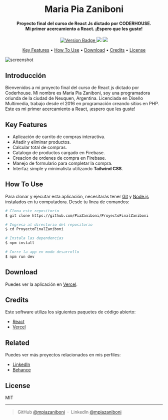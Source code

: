 <h1 align="center">
  Maria Pia Zaniboni 
  <br>
</h1>

<h4 align="center">Proyecto final del curso de React Js dictado por CODERHOUSE. <br> Mi primer acercamiento a React. ¡Espero que les guste!</h4>

<p align="center">
  <a href="https://zaniboni-react.vercel.app/">
    <img src="https://badge.fury.io/js/zaniboni-react.svg" alt="Version Badge">
  </a>
  <a href="https://www.linkedin.com/in/maria-pia-zaniboni/"><img src="https://img.shields.io/badge/LinkedIn-Maria%20P%C3%ADa%20Zaniboni-blue"></a>
  <a href="https://www.behance.net/mpiazaniboni10"><img src="https://img.shields.io/badge/Behance-Maria%20P%C3%ADa%20Zaniboni-orange"></a>
</p>

<p align="center">
  <a href="#key-features">Key Features</a> •
  <a href="#how-to-use">How To Use</a> •
  <a href="#download">Download</a> •
  <a href="#credits">Credits</a> •
  <a href="#license">License</a>
</p>

![screenshot](https://raw.githubusercontent.com/amitmerchant1990/electron-markdownify/master/app/img/markdownify.gif)

## Introducción

Bienvenidos a mi proyecto final del curso de React js dictado por Coderhouse. Mi nombre es Maria Pia Zaniboni, soy una programadora oriunda de la ciudad de Neuquen, Argentina. Licenciada en Diseño Multimedia, trabajo desde el 2016 en programación creando sitios en PHP. Este es mi primer acercamiento a React, ¡espero que les guste!

## Key Features

* Aplicación de carrito de compras interactiva.
* Añadir y eliminar productos.
* Calcular total de compras.
* Catalogo de productos cargado en Firebase.
* Creacion de ordenes de compra en Firebase.
* Manejo de formulario para completar la compra.
* Interfaz simple y minimalista utilizando **Tailwind CSS**.

## How To Use

Para clonar y ejecutar esta aplicación, necesitarás tener [Git](https://git-scm.com) y [Node.js](https://nodejs.org/en/download/) instalados en tu computadora. Desde tu línea de comandos:

```bash
# Clona este repositorio
$ git clone https://github.com/PiaZaniboni/ProyectoFinalZaniboni

# Ingresa al directorio del repositorio
$ cd ProyectoFinalZaniboni

# Instala las dependencias
$ npm install

# Corre la app en modo desarrollo
$ npm run dev
```

## Download

Puedes ver la aplicación en [Vercel](https://zaniboni-react.vercel.app/).

## Credits

Este software utiliza los siguientes paquetes de código abierto:

- [React](https://reactjs.org/)
- [Vercel](https://vercel.com/)

## Related

Puedes ver más proyectos relacionados en mis perfiles:

- [LinkedIn](https://www.linkedin.com/in/maria-pia-zaniboni/)
- [Behance](https://www.behance.net/mpiazaniboni10)

## License

MIT

---

> GitHub [@mpiazaniboni](https://github.com/PiaZaniboni) &nbsp;&middot;&nbsp;
> LinkedIn [@mpiazaniboni](https://www.linkedin.com/in/maria-pia-zaniboni/)